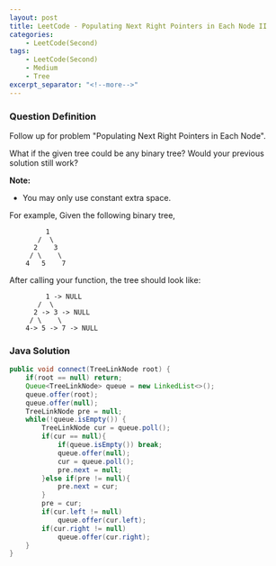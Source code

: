 ```yaml
---
layout: post
title: LeetCode - Populating Next Right Pointers in Each Node II
categories:
    - LeetCode(Second)
tags:
    - LeetCode(Second)
    - Medium
    - Tree
excerpt_separator: "<!--more-->"
---
```


### Question Definition
Follow up for problem "Populating Next Right Pointers in Each Node".

What if the given tree could be any binary tree? Would your previous solution still work?
<!--more-->
**Note:**

* You may only use constant extra space.

For example,
Given the following binary tree,
```
         1
       /  \
      2    3
     / \    \
    4   5    7
```
After calling your function, the tree should look like:
```
         1 -> NULL
       /  \
      2 -> 3 -> NULL
     / \    \
    4-> 5 -> 7 -> NULL
```
### Java Solution
```java
public void connect(TreeLinkNode root) {
    if(root == null) return;
    Queue<TreeLinkNode> queue = new LinkedList<>();
    queue.offer(root);
    queue.offer(null);
    TreeLinkNode pre = null;
    while(!queue.isEmpty()) {
        TreeLinkNode cur = queue.poll();
        if(cur == null){
            if(queue.isEmpty()) break;
            queue.offer(null);
            cur = queue.poll();
            pre.next = null;
        }else if(pre != null){
            pre.next = cur;
        }
        pre = cur;
        if(cur.left != null)
            queue.offer(cur.left);
        if(cur.right != null)
            queue.offer(cur.right);
    }
}
```